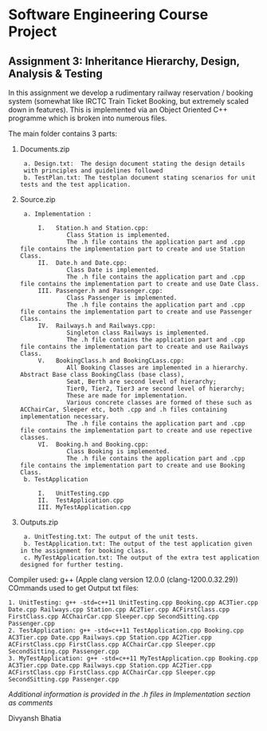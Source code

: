 # Software Engineering Course Project

## Assignment 3: Inheritance Hierarchy, Design, Analysis & Testing

In this assignment we develop a rudimentary railway reservation / booking system (somewhat like IRCTC Train Ticket Booking, but extremely scaled down in features). This is implemented via an Object Oriented C++ programme which is broken into numerous files.

The main folder contains 3 parts:

1. Documents.zip

		a. Design.txt:  The design document stating the design details 
		with principles and guidelines followed
		b. TestPlan.txt: The testplan document stating scenarios for unit tests and the test application.

2. Source.zip

		a. Implementation :
		
			I.	 Station.h and Station.cpp:
					Class Station is implemented.
					The .h file contains the application part and .cpp file contains the implementation part to create and use Station Class.
			II.	 Date.h and Date.cpp:
					Class Date is implemented. 
					The .h file contains the application part and .cpp file contains the implementation part to create and use Date Class.
			III. Passenger.h and Passenger.cpp:
					Class Passenger is implemented.
					The .h file contains the application part and .cpp file contains the implementation part to create and use Passenger Class.
			IV.	 Railways.h and Railways.cpp:
					Singleton class Railways is implemented. 
					The .h file contains the application part and .cpp file contains the implementation part to create and use Railways Class.
			V.	 BookingClass.h and BookingCLass.cpp:
					All Booking Classes are implemented in a hierarchy. Abstract Base class BookingClass (base class),
					Seat, Berth are second level of hierarchy;
					Tier0, Tier2, Tier3 are second level of hierarchy;
					These are made for implementation. 
					Various concrete classes are formed of these such as ACChairCar, Sleeper etc, both .cpp and .h files containing implementation necessary.
					The .h file contains the application part and .cpp file contains the implementation part to create and use repective classes.
			VI.	 Booking.h and Booking.cpp:
					Class Booking is implemented. 
					The .h file contains the application part and .cpp file contains the implementation part to create and use Booking Class.
		b. TestApplication
		
			I. 	 UnitTesting.cpp
			II.  TestApplication.cpp
			III. MyTestApplication.cpp

3. Outputs.zip

		a. UnitTesting.txt: The output of the unit tests.
		b. TestApplication.txt: The output of the test application given in the assignment for booking class.
		c. MyTestApplication.txt: The output of the extra test application designed for further testing.

Compiler used: g++ (Apple clang version 12.0.0 (clang-1200.0.32.29))
COmmands used to get Output txt files:

	1. UnitTesting: g++ -std=c++11 UnitTesting.cpp Booking.cpp AC3Tier.cpp Date.cpp Railways.cpp Station.cpp AC2Tier.cpp ACFirstClass.cpp FirstClass.cpp ACChairCar.cpp Sleeper.cpp SecondSitting.cpp Passenger.cpp
	2. TestApplication: g++ -std=c++11 TestApplication.cpp Booking.cpp AC3Tier.cpp Date.cpp Railways.cpp Station.cpp AC2Tier.cpp ACFirstClass.cpp FirstClass.cpp ACChairCar.cpp Sleeper.cpp SecondSitting.cpp Passenger.cpp
	3. MyTestApplication: g++ -std=c++11 MyTestApplication.cpp Booking.cpp AC3Tier.cpp Date.cpp Railways.cpp Station.cpp AC2Tier.cpp ACFirstClass.cpp FirstClass.cpp ACChairCar.cpp Sleeper.cpp SecondSitting.cpp Passenger.cpp

*Additional information is provided in the .h files in Implementation section as comments*

Divyansh Bhatia
